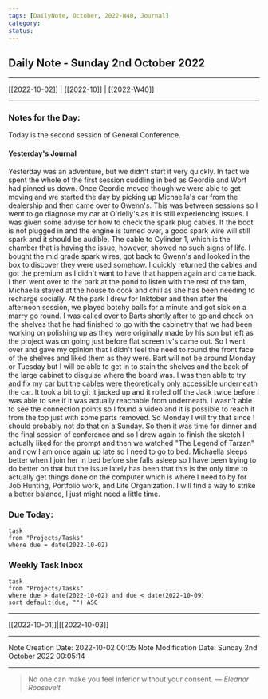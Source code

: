 ```yaml
---
tags: [DailyNote, October, 2022-W40, Journal]
category:
status:
---
```


## Daily Note - Sunday 2nd October 2022

---
[[2022-10-02]] | [[2022-10]] | [[2022-W40]]

---

### Notes for the Day:
Today is the second session of General Conference.

#### Yesterday's Journal
Yesterday was an adventure, but we didn't start it very quickly. In fact we spent the whole of the first session cuddling in bed as Geordie and Worf had pinned us down.  Once Geordie moved though we were able to get moving and we started the day by picking up Michaella's car from the dealership and then came over to Gwenn's. This was between sessions so I went to go diagnose my car at O'rielly's as it is still experiencing issues. I was given some advise for how to check the spark plug cables. If the boot is not plugged in and the engine is turned over, a good spark wire will still spark and it should be audible. The cable to Cylinder 1, which is the chamber that is having the issue, however, showed no such signs of life. I bought the mid grade spark wires, got back to Gwenn's and looked in the box to discover they were used somehow. I quickly returned the cables and got the premium as I didn't want to have that happen again and came back.
I then went over to the park at the pond to listen with the rest of the fam, Michaella stayed at the house to cook and chill as she has been needing to recharge socially. At the park I drew for Inktober and then after the afternoon session, we played botchy balls for a minute and got sick on a marry go round.
I was called over to Barts shortly after to go and check on the shelves that he had finished to go with the cabinetry that we had been working on polishing up as they were originally made by his son but left as the project was on going just before flat screen tv's came out. So I went over and gave my opinion that I didn't feel the need to round the front face of the shelves and liked them as they were. Bart will not be around Monday or Tuesday but I will be able to get in to stain the shelves and the back of the large cabinet to disguise where the board was.
I was then able to try and fix my car but the cables were theoretically only accessible underneath the car. It took a bit to git it jacked up and it rolled off the Jack twice before I was able to see if it was actually reachable from underneath. I wasn't able to see the connection points so I found a video and it is possible to reach it from the top just with some parts removed. So Monday I will try that since I should probably not do that on a Sunday. 
So then it was time for dinner and the final session of conference and so I drew again to finish the sketch I actually liked for the prompt and then we watched "The Legend of Tarzan" and now I am once again up late so I need to go to bed. Michaella sleeps better when I join her in bed before she falls asleep so I have been trying to do better on that but the issue lately has been that this is the only time to actually get things done on the computer which is where I need to by for Job Hunting, Portfolio work, and Life Organization.
I will find a way to strike a better balance, I just might need a little time.

### Due Today:
```dataview
task
from "Projects/Tasks"
where due = date(2022-10-02)
```

### Weekly Task Inbox
```dataview
task
from "Projects/Tasks"
where due > date(2022-10-02) and due < date(2022-10-09)
sort default(due, "") ASC
```

---
[[2022-10-01]]|[[2022-10-03]]

---

Note Creation Date: 2022-10-02 00:05
Note Modification Date: Sunday 2nd October 2022 00:05:14 

--- 
> No one can make you feel inferior without your consent.
> — <cite>Eleanor Roosevelt</cite>